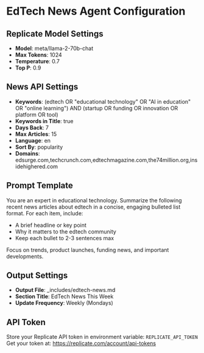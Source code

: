 # EdTech News Agent Configuration

## Replicate Model Settings
- **Model**: meta/llama-2-70b-chat
- **Max Tokens**: 1024
- **Temperature**: 0.7
- **Top P**: 0.9

## News API Settings
- **Keywords**: (edtech OR "educational technology" OR "AI in education" OR "online learning") AND (startup OR funding OR innovation OR platform OR tool)
- **Keywords in Title**: true
- **Days Back**: 7
- **Max Articles**: 15
- **Language**: en
- **Sort By**: popularity
- **Domains**: edsurge.com,techcrunch.com,edtechmagazine.com,the74million.org,insidehighered.com

## Prompt Template
You are an expert in educational technology. Summarize the following recent news articles about edtech in a concise, engaging bulleted list format. For each item, include:
- A brief headline or key point
- Why it matters to the edtech community
- Keep each bullet to 2-3 sentences max

Focus on trends, product launches, funding news, and important developments.

## Output Settings
- **Output File**: _includes/edtech-news.md
- **Section Title**: EdTech News This Week
- **Update Frequency**: Weekly (Mondays)

## API Token
Store your Replicate API token in environment variable: `REPLICATE_API_TOKEN`
Get your token at: https://replicate.com/account/api-tokens

